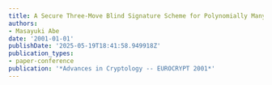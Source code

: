 ```yaml
---
title: A Secure Three-Move Blind Signature Scheme for Polynomially Many Signatures
authors:
- Masayuki Abe
date: '2001-01-01'
publishDate: '2025-05-19T18:41:58.949918Z'
publication_types:
- paper-conference
publication: '*Advances in Cryptology -- EUROCRYPT 2001*'
---
```

